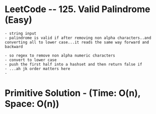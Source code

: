 # LeetCode -- 125. Valid Palindrome (Easy)

    - string input
    - palindrome is valid if after removing non alpha characters..and converting all to lower case...it reads the same way forward and backward
    
    - so regex to remove non alpha numeric characters
    - convert to lower case
    - push the first half into a hashset and then return false if 
    - ...ah jk order matters here
    - 


# Primitive Solution - (Time: O(n), Space: O(n))
